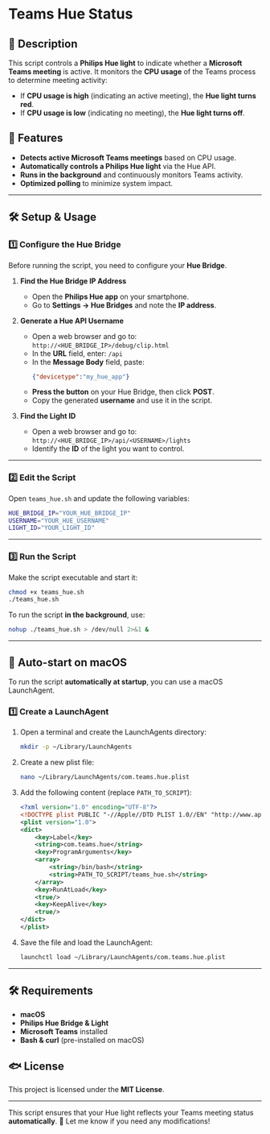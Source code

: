 # Teams Hue Status

## 📌 Description
This script controls a **Philips Hue light** to indicate whether a **Microsoft Teams meeting** is active. It monitors the **CPU usage** of the Teams process to determine meeting activity:
- If **CPU usage is high** (indicating an active meeting), the **Hue light turns red**.
- If **CPU usage is low** (indicating no meeting), the **Hue light turns off**.

## 🚀 Features
- **Detects active Microsoft Teams meetings** based on CPU usage.
- **Automatically controls a Philips Hue light** via the Hue API.
- **Runs in the background** and continuously monitors Teams activity.
- **Optimized polling** to minimize system impact.

---

## 🛠 Setup & Usage

### 1️⃣ Configure the Hue Bridge
Before running the script, you need to configure your **Hue Bridge**.

1. **Find the Hue Bridge IP Address**
   - Open the **Philips Hue app** on your smartphone.
   - Go to **Settings → Hue Bridges** and note the **IP address**.

2. **Generate a Hue API Username**
   - Open a web browser and go to:
     `http://<HUE_BRIDGE_IP>/debug/clip.html`
   - In the **URL** field, enter: `/api`
   - In the **Message Body** field, paste:
     ```json
     {"devicetype":"my_hue_app"}
     ```
   - **Press the button** on your Hue Bridge, then click **POST**.
   - Copy the generated **username** and use it in the script.

3. **Find the Light ID**
   - Open a web browser and go to:
     `http://<HUE_BRIDGE_IP>/api/<USERNAME>/lights`
   - Identify the **ID** of the light you want to control.

---

### 2️⃣ Edit the Script
Open `teams_hue.sh` and update the following variables:

```sh
HUE_BRIDGE_IP="YOUR_HUE_BRIDGE_IP"
USERNAME="YOUR_HUE_USERNAME"
LIGHT_ID="YOUR_LIGHT_ID"
```

---

### 3️⃣ Run the Script
Make the script executable and start it:

```sh
chmod +x teams_hue.sh
./teams_hue.sh
```

To run the script **in the background**, use:

```sh
nohup ./teams_hue.sh > /dev/null 2>&1 &
```

---

## 🔄 Auto-start on macOS
To run the script **automatically at startup**, you can use a macOS LaunchAgent.

### 1️⃣ Create a LaunchAgent
1. Open a terminal and create the LaunchAgents directory:
   ```sh
   mkdir -p ~/Library/LaunchAgents
   ```
2. Create a new plist file:
   ```sh
   nano ~/Library/LaunchAgents/com.teams.hue.plist
   ```
3. Add the following content (replace `PATH_TO_SCRIPT`):
   ```xml
   <?xml version="1.0" encoding="UTF-8"?>
   <!DOCTYPE plist PUBLIC "-//Apple//DTD PLIST 1.0//EN" "http://www.apple.com/DTDs/PropertyList-1.0.dtd">
   <plist version="1.0">
   <dict>
       <key>Label</key>
       <string>com.teams.hue</string>
       <key>ProgramArguments</key>
       <array>
           <string>/bin/bash</string>
           <string>PATH_TO_SCRIPT/teams_hue.sh</string>
       </array>
       <key>RunAtLoad</key>
       <true/>
       <key>KeepAlive</key>
       <true/>
   </dict>
   </plist>
   ```
4. Save the file and load the LaunchAgent:
   ```sh
   launchctl load ~/Library/LaunchAgents/com.teams.hue.plist
   ```

---

## 🛠 Requirements
- **macOS**
- **Philips Hue Bridge & Light**
- **Microsoft Teams** installed
- **Bash & curl** (pre-installed on macOS)

## 🐟 License
This project is licensed under the **MIT License**.

---

This script ensures that your Hue light reflects your Teams meeting status **automatically**. 🚀 Let me know if you need any modifications!
